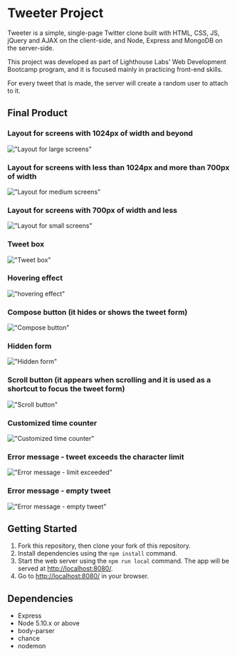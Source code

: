 # Tweeter Project

Tweeter is a simple, single-page Twitter clone built with HTML, CSS, JS, jQuery and AJAX on the client-side, and Node, Express and MongoDB on the server-side.

This project was developed as part of Lighthouse Labs' Web Development Bootcamp program, and it is focused mainly in  practicing front-end skills.

For every tweet that is made, the server will create a random user to attach to it.

## Final Product

### Layout for screens with 1024px of width and beyond
!["Layout for large screens"](githublink)
### Layout for screens with less than 1024px and more than 700px of width
!["Layout for medium screens"](githublink)
### Layout for screens with 700px of width and less
!["Layout for small screens"](githublink)
### Tweet box
!["Tweet box"](githublink)
### Hovering effect
!["hovering effect"](githublink)
### Compose button (it hides or shows the tweet form)
!["Compose button"](githublink)
### Hidden form
!["Hidden form"](githublink)
### Scroll button (it appears when scrolling and it is used as a shortcut to focus the tweet form)
!["Scroll button"](githublink)
### Customized time counter
!["Customized time counter"](githublink)
### Error message - tweet exceeds the character limit
!["Error message - limit exceeded"](githublink)
### Error message - empty tweet
!["Error message - empty tweet"](githublink)

## Getting Started

1. Fork this repository, then clone your fork of this repository.
2. Install dependencies using the `npm install` command.
3. Start the web server using the `npm run local` command. The app will be served at <http://localhost:8080/>.
4. Go to <http://localhost:8080/> in your browser.

## Dependencies

- Express
- Node 5.10.x or above
- body-parser
- chance
- nodemon